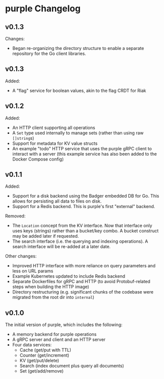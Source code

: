 # purple Changelog

## v0.1.3

Changes:

* Began re-organizing the directory structure to enable a separate repository for the Go client libraries.

## v0.1.3

Added:

* A "flag" service for boolean values, akin to the flag CRDT for Riak

## v0.1.2

Added:

* An HTTP client supporting all operations
* A `Set` type used internally to manage sets (rather than using raw `[]string`s)
* Support for metadata for KV value structs
* An example "todo" HTTP service that uses the purple gRPC client to interact with a server (this example service has also been added to the Docker Compose config)

## v0.1.1

Added:

* Support for a disk backend using the Badger embedded DB for Go. This allows for persisting all data to files on disk.
* Support for a Redis backend. This is purple's first "external" backend.

Removed:

* The `Location` concept from the KV interface. Now that interface only uses keys (strings) rather than a bucket/key combo. A bucket construct may be added later if requested.
* The search interface (i.e. the querying and indexing operations). A search interface will be re-added at a later date.

Other changes:

* Improved HTTP interface with more reliance on query parameters and less on URL params
* Example Kubernetes updated to include Redis backend
* Separate Dockerfiles for gRPC and HTTP (to avoid Protobuf-related steps when building the HTTP image)
* Directory restructuring (e.g. significant chunks of the codebase were migrated from the root dir into `internal`)

## v0.1.0

The initial version of purple, which includes the following:

* A memory backend for purple operations
* A gRPC server and client and an HTTP server
* Four data services:
  * Cache (get/put with TTL)
  * Counter (get/increment)
  * KV (get/put/delete)
  * Search (index document plus query all documents)
  * Set (get/add/remove)
